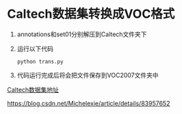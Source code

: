 # Caltech数据集转换成VOC格式

1. annotations和set01分别解压到Caltech文件夹下

2. 运行以下代码

   ```
   python trans.py
   ```

   

3. 代码运行完成后将会把文件保存到VOC2007文件夹中



[Caltech数据集地址](http://www.vision.caltech.edu/Image_Datasets/CaltechPedestrians/datasets/USA/)

<https://blog.csdn.net/Michelexie/article/details/83957652>